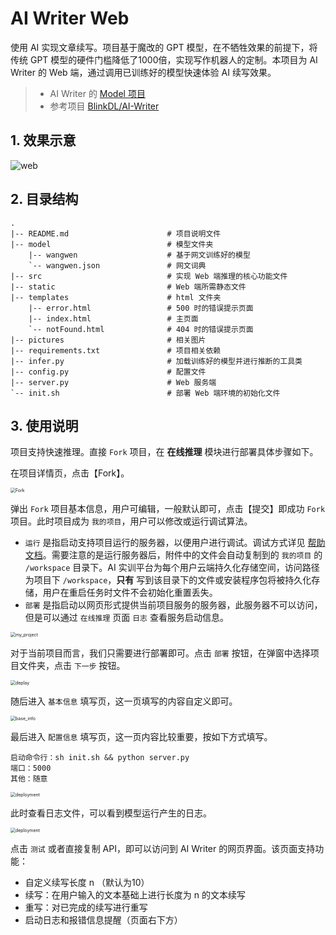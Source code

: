 # AI Writer Web


使用 AI 实现文章续写。项目基于魔改的 GPT 模型，在不牺牲效果的前提下，将传统 GPT 模型的硬件门槛降低了1000倍，实现写作机器人的定制。本项目为 AI Writer 的 Web 端，通过调用已训练好的模型快速体验 AI 续写效果。

>- AI Writer 的 [Model 项目](https://www.oneflow.cloud/drill/#/project/public/code?id=95d6894ae425d4f8ecd8c3e998df2344)
>- 参考项目 [BlinkDL/AI-Writer](https://github.com/BlinkDL/AI-Writer)

## 1. 效果示意
![web](https://oneflow-static.oss-cn-beijing.aliyuncs.com/ai_writer/web.gif)



## 2. 目录结构

```
.
|-- README.md                      # 项目说明文件
|-- model                          # 模型文件夹
    |-- wangwen                    # 基于网文训练好的模型
    `-- wangwen.json               # 网文词典
|-- src                            # 实现 Web 端推理的核心功能文件
|-- static                         # Web 端所需静态文件
|-- templates                      # html 文件夹
    |-- error.html                 # 500 时的错误提示页面
    |-- index.html                 # 主页面
    `-- notFound.html              # 404 时的错误提示页面
|-- pictures                       # 相关图片
|-- requirements.txt               # 项目相关依赖
|-- infer.py                       # 加载训练好的模型并进行推断的工具类
|-- config.py                      # 配置文件
|-- server.py                      # Web 服务端
`-- init.sh                        # 部署 Web 端环境的初始化文件
```



## 3. 使用说明

项目支持快速推理。直接 `Fork` 项目，在 **在线推理** 模块进行部署具体步骤如下。

在项目详情页，点击【Fork】。

<img src="https://oneflow-static.oss-cn-beijing.aliyuncs.com/ai_writer/1-Fork.png" alt="Fork" style="zoom:50%;" />

弹出 `Fork` 项目基本信息，用户可编辑，一般默认即可，点击【提交】即成功 `Fork` 项目。此时项目成为 `我的项目`，用户可以修改或运行调试算法。
- `运行` 是指启动支持项目运行的服务器，以便用户进行调试。调试方式详见 [帮助文档](https://www.oneflow.cloud/drill/#/help)。需要注意的是运行服务器后，附件中的文件会自动复制到的 `我的项目` 的 `/workspace` 目录下。AI 实训平台为每个用户云端持久化存储空间，访问路径为项目下 `/workspace`，**只有** 写到该目录下的文件或安装程序包将被持久化存储，用户在重启任务时文件不会初始化重置丢失。
- `部署` 是指启动以网页形式提供当前项目服务的服务器，此服务器不可以访问，但是可以通过 `在线推理` 页面 `日志` 查看服务启动信息。

<img src="https://oneflow-static.oss-cn-beijing.aliyuncs.com/ai_writer/2-my_project.png" alt="my_project" style="zoom:50%;" />

对于当前项目而言，我们只需要进行部署即可。点击 `部署` 按钮，在弹窗中选择项目文件夹，点击 `下一步` 按钮。

<img src="https://oneflow-static.oss-cn-beijing.aliyuncs.com/ai_writer/3-deploy.png" alt="deplay" style="zoom:50%;" />

随后进入 `基本信息` 填写页，这一页填写的内容自定义即可。

<img src="https://oneflow-static.oss-cn-beijing.aliyuncs.com/ai_writer/4-base_info.png" alt="base_info" style="zoom:50%;" />

最后进入 `配置信息` 填写页，这一页内容比较重要，按如下方式填写。

```
启动命令行：sh init.sh && python server.py
端口：5000
其他：随意
```
<img src="https://oneflow-static.oss-cn-beijing.aliyuncs.com/ai_writer/deployment.png" alt="deployment" style="zoom:50%;" />

此时查看日志文件，可以看到模型运行产生的日志。

<img src="https://oneflow-static.oss-cn-beijing.aliyuncs.com/ai_writer/5-log.png" alt="deployment" style="zoom:50%;" />

点击 `测试` 或者直接复制 API，即可以访问到 AI Writer 的网页界面。该页面支持功能：

- 自定义续写长度 n （默认为10）
- 续写：在用户输入的文本基础上进行长度为 n 的文本续写
- 重写：对已完成的续写进行重写
- 启动日志和报错信息提醒（页面右下方）
